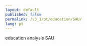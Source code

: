 ```yaml
---
layout: default
published: false
permalink: /v3_1/pt/education/SAU/
lang: pt
---
```


education analysis SAU
